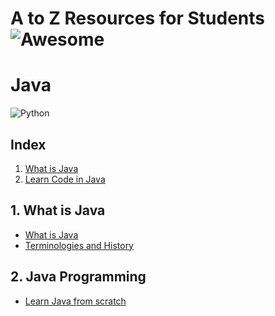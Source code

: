 # A to Z Resources for Students ![Awesome](https://cdn.rawgit.com/sindresorhus/awesome/d7305f38d29fed78fa85652e3a63e154dd8e8829/media/badge.svg)
# Java
![Python](https://img.shields.io/badge/PYTHON--red.svg)

## Index
1. [What is Java](#1-what-is-java)
2. [Learn Code in Java](#2-java-programming)


## 1. What is Java
+ <a href = "https://www.tutorialspoint.com/java/index.htm"> What is Java</a>
+ <a href = "https://www.decodejava.com/"> Terminologies and History</a>

## 2. Java Programming
+ <a href = "https://www.geeksforgeeks.org/java/"> Learn Java from scratch</a>